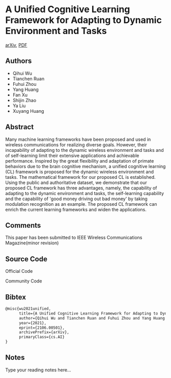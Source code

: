 
# A Unified Cognitive Learning Framework for Adapting to Dynamic Environment and Tasks

[arXiv](https://arxiv.org/abs/2106.0501), [PDF](https://arxiv.org/pdf/2106.0501.pdf)

## Authors

- Qihui Wu
- Tianchen Ruan
- Fuhui Zhou
- Yang Huang
- Fan Xu
- Shijin Zhao
- Ya Liu
- Xuyang Huang

## Abstract

Many machine learning frameworks have been proposed and used in wireless communications for realizing diverse goals. However, their incapability of adapting to the dynamic wireless environment and tasks and of self-learning limit their extensive applications and achievable performance. Inspired by the great flexibility and adaptation of primate behaviors due to the brain cognitive mechanism, a unified cognitive learning (CL) framework is proposed for the dynamic wireless environment and tasks. The mathematical framework for our proposed CL is established. Using the public and authoritative dataset, we demonstrate that our proposed CL framework has three advantages, namely, the capability of adapting to the dynamic environment and tasks, the self-learning capability and the capability of 'good money driving out bad money' by taking modulation recognition as an example. The proposed CL framework can enrich the current learning frameworks and widen the applications.

## Comments

This paper has been submitted to IEEE Wireless Communications Magazine(minor revision)

## Source Code

Official Code



Community Code



## Bibtex

```tex
@misc{wu2021unified,
      title={A Unified Cognitive Learning Framework for Adapting to Dynamic Environment and Tasks}, 
      author={Qihui Wu and Tianchen Ruan and Fuhui Zhou and Yang Huang and Fan Xu and Shijin Zhao and Ya Liu and Xuyang Huang},
      year={2021},
      eprint={2106.00501},
      archivePrefix={arXiv},
      primaryClass={cs.AI}
}
```

## Notes

Type your reading notes here...

